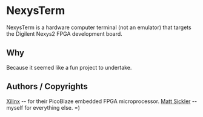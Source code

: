 NexysTerm
=========

NexysTerm is a hardware computer terminal (not an emulator) that targets the Digilent Nexys2 FPGA development board.


Why
---
Because it seemed like a fun project to undertake.



Authors / Copyrights
--------------------

[Xilinx](http://www.xilinx.com/products/intellectual-property/picoblaze.htm) -- for their PicoBlaze embedded FPGA microprocessor.
[Matt Sickler](Matt.Sickler@msk4.com) -- myself for everything else. =)
